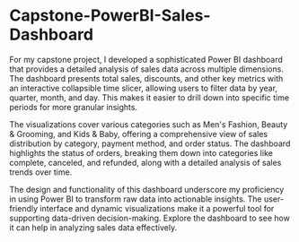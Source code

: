 # Capstone-PowerBI-Sales-Dashboard

For my capstone project, I developed a sophisticated Power BI dashboard that provides a detailed analysis of sales data across multiple dimensions. The dashboard presents total sales, discounts, and other key metrics with an interactive collapsible time slicer, allowing users to filter data by year, quarter, month, and day. This makes it easier to drill down into specific time periods for more granular insights.

The visualizations cover various categories such as Men's Fashion, Beauty & Grooming, and Kids & Baby, offering a comprehensive view of sales distribution by category, payment method, and order status. The dashboard highlights the status of orders, breaking them down into categories like complete, canceled, and refunded, along with a detailed analysis of sales trends over time.

The design and functionality of this dashboard underscore my proficiency in using Power BI to transform raw data into actionable insights. The user-friendly interface and dynamic visualizations make it a powerful tool for supporting data-driven decision-making. Explore the dashboard to see how it can help in analyzing sales data effectively.

